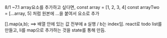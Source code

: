 8/1 ~7.1
array요소를 추가하고 싶다면,
const array = [1, 2, 3, 4]
const arrayTwo = [...array, 5] 처럼 원본에 ...을 붙여서 요소로 추가

[].map(a,b); ==> 배열 안에 있는 값 전부에 a 실행 / b는 index임.
react로 todo list를 만들고, li를 map으로 추가하는 것을 state를 통해 만듬.
